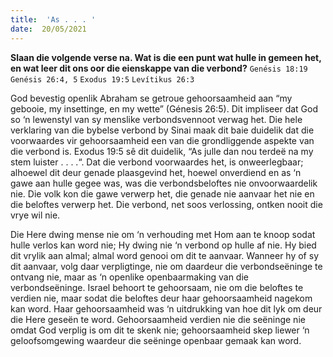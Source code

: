 ```yaml
---
title:  'As . . . '
date:  20/05/2021
---
```


**Slaan die volgende verse na. Wat is die een punt wat hulle in gemeen het, en wat leer dit ons oor die eienskappe van die verbond?**
`Genésis 18:19`
`Genésis 26:4, 5`
`Exodus 19:5`
`Levítikus 26:3`

God bevestig openlik Abraham se getroue gehoorsaamheid aan “my gebooie, my insettinge, en my wette” (Génesis 26:5). Dit impliseer dat God so ‘n lewenstyl van sy menslike verbondsvennoot verwag het. Die hele verklaring van die bybelse verbond by Sinai maak dit baie duidelik dat die voorwaardes vir gehoorsaamheid een van die grondliggende aspekte van die verbond is. Exodus 19:5 sê dit duidelik, “As julle dan nou terdeë na my stem luister . . . .“. Dat die verbond voorwaardes het, is onweerlegbaar; alhoewel dit deur genade plaasgevind het, hoewel onverdiend en as ‘n gawe aan hulle gegee was, was die verbondsbeloftes nie onvoorwaardelik nie. Die volk kon die gawe verwerp het, die genade nie aanvaar het nie en die beloftes verwerp het. Die verbond, net soos verlossing, ontken nooit die vrye wil nie.

Die Here dwing mense nie om ‘n verhouding met Hom aan te knoop sodat hulle verlos kan word nie; Hy dwing nie ‘n verbond op hulle af nie. Hy bied dit vrylik aan almal; almal word genooi om dit te aanvaar. Wanneer hy of sy dit aanvaar, volg daar verpligtinge, nie om daardeur die verbondseëninge te ontvang nie, maar as ‘n openlike openbaarmaking van die verbondseëninge. Israel behoort te gehoorsaam, nie om die beloftes te verdien nie, maar sodat die beloftes deur haar gehoorsaamheid nagekom kan word. Haar gehoorsaamheid was ‘n uitdrukking van hoe dit lyk om deur die Here geseën te word. Gehoorsaamheid verdien nie die seëninge nie omdat God verplig is om dit te skenk nie; gehoorsaamheid skep liewer ‘n geloofsomgewing waardeur die seëninge openbaar gemaak kan word.